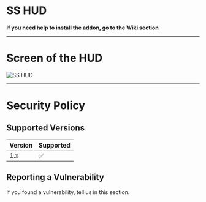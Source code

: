 # SS HUD

**If you need help to install the addon, go to the Wiki section**

***

# Screen of the HUD
![SS HUD](https://steamuserimages-a.akamaihd.net/ugc/1649965854350144482/11310F7DA9922B0AF0B8D4E8E2712489DE2EC1B2/)

***

# Security Policy

## Supported Versions

| Version | Supported          |
| ------- | ------------------ |
| 1.x   | :white_check_mark: |

## Reporting a Vulnerability

If you found a vulnerability, tell us in this section.
